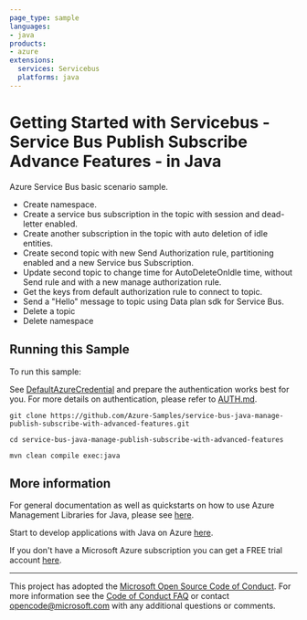 ```yaml
---
page_type: sample
languages:
- java
products:
- azure
extensions:
  services: Servicebus
  platforms: java
---
```


# Getting Started with Servicebus - Service Bus Publish Subscribe Advance Features - in Java #


  Azure Service Bus basic scenario sample.
  - Create namespace.
  - Create a service bus subscription in the topic with session and dead-letter enabled.
  - Create another subscription in the topic with auto deletion of idle entities.
  - Create second topic with new Send Authorization rule, partitioning enabled and a new Service bus Subscription.
  - Update second topic to change time for AutoDeleteOnIdle time, without Send rule and with a new manage authorization rule.
  - Get the keys from default authorization rule to connect to topic.
  - Send a "Hello" message to topic using Data plan sdk for Service Bus.
  - Delete a topic
  - Delete namespace
 

## Running this Sample ##

To run this sample:

See [DefaultAzureCredential](https://github.com/Azure/azure-sdk-for-java/tree/main/sdk/identity/azure-identity#defaultazurecredential) and prepare the authentication works best for you. For more details on authentication, please refer to [AUTH.md](https://github.com/Azure/azure-sdk-for-java/blob/main/sdk/resourcemanager/docs/AUTH.md).

    git clone https://github.com/Azure-Samples/service-bus-java-manage-publish-subscribe-with-advanced-features.git

    cd service-bus-java-manage-publish-subscribe-with-advanced-features

    mvn clean compile exec:java

## More information ##

For general documentation as well as quickstarts on how to use Azure Management Libraries for Java, please see [here](https://aka.ms/azsdk/java/mgmt).

Start to develop applications with Java on Azure [here](http://azure.com/java).

If you don't have a Microsoft Azure subscription you can get a FREE trial account [here](http://go.microsoft.com/fwlink/?LinkId=330212).

---

This project has adopted the [Microsoft Open Source Code of Conduct](https://opensource.microsoft.com/codeofconduct/). For more information see the [Code of Conduct FAQ](https://opensource.microsoft.com/codeofconduct/faq/) or contact [opencode@microsoft.com](mailto:opencode@microsoft.com) with any additional questions or comments.